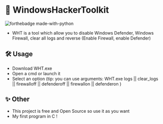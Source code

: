 # 👾 WindowsHackerToolkit
![forthebadge made-with-python](https://forthebadge.com/images/badges/made-with-c.svg)
* WHT is a tool which allow you to disable Windows Defender, Windows Firewall, clear all logs and reverse (Enable Firewall, enable Defender)
## 🛠 Usage
* Download WHT.exe
* Open a cmd or launch it
* Select an option (tip: you can use arguments: WHT.exe logs || clear_logs || firewalloff || defenderoff || firewallon || defenderon )
## ✨ Other 
* This project is free and Open Source so use it as you want
* My first program in C !
